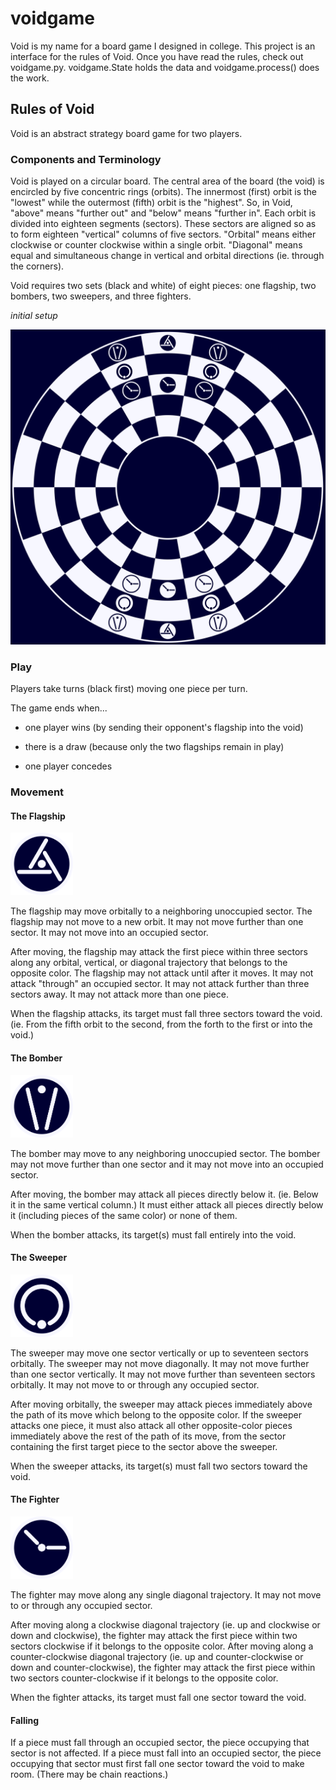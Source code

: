 # voidgame

Void is my name for a board game I designed in college. This project is an interface for the rules of Void. Once you have read the rules, check out voidgame.py. voidgame.State holds the data and voidgame.process() does the work. 

## Rules of Void
Void is an abstract strategy board game for two players.

### Components and Terminology
Void is played on a circular board. The central area of the board (the void) is encircled by five concentric rings (orbits). The innermost (first) orbit is the "lowest" while the outermost (fifth) orbit is the "highest". So, in Void, "above" means "further out" and "below" means "further in". Each orbit is divided into eighteen segments (sectors). These sectors are aligned so as to form eighteen "vertical" columns of five sectors. "Orbital" means either clockwise or counter clockwise within a single orbit. "Diagonal" means equal and simultaneous change in vertical and orbital directions (ie. through the corners).

Void requires two sets (black and white) of eight pieces: one flagship, two bombers, two sweepers, and three fighters. 

_initial setup_

![Void Board Initial Setup](/pngs/void-board-initial-setup.png)

### Play
Players take turns (black first) moving one piece per turn. 

The game ends when...

- one player wins (by sending their opponent's flagship into the void)

- there is a draw (because only the two flagships remain in play)

- one player concedes

### Movement

#### The Flagship 
<img src="/pngs/void-flag-black.png" alt="Void Flagship Piece (Black)" width="100" height="100">

The flagship may move orbitally to a neighboring unoccupied sector. The flagship may not move to a new orbit. It may not move further than one sector. It may not move into an occupied sector.

After moving, the flagship may attack the first piece within three sectors along any orbital, vertical, or diagonal trajectory that belongs to the opposite color. The flagship may not attack until after it moves. It may not attack "through" an occupied sector. It may not attack further than three sectors away. It may not attack more than one piece.

When the flagship attacks, its target must fall three sectors toward the void. (ie. From the fifth orbit to the second, from the forth to the first or into the void.)

#### The Bomber 
<img src="/pngs/void-bomber-black.png" alt="Void Bomber Piece (Black)" width="100" height="100">

The bomber may move to any neighboring unoccupied sector. The bomber may not move further than one sector and it may not move into an occupied sector.

After moving, the bomber may attack all pieces directly below it. (ie. Below it in the same vertical column.) It must either attack all pieces directly below it (including pieces of the same color) or none of them.

When the bomber attacks, its target(s) must fall entirely into the void.

#### The Sweeper 
<img src="/pngs/void-sweeper-black.png" alt="Void Sweeper Piece (Black)" width="100" height="100">

The sweeper may move one sector vertically or up to seventeen sectors orbitally. The sweeper may not move diagonally. It may not move further than one sector vertically. It may not move further than seventeen sectors orbitally. It may not move to or through any occupied sector.

After moving orbitally, the sweeper may attack pieces immediately above the path of its move which belong to the opposite color. If the sweeper attacks one piece, it must also attack all other opposite-color pieces immediately above the rest of the path of its move, from the sector containing the first target piece to the sector above the sweeper.

When the sweeper attacks, its target(s) must fall two sectors toward the void.

#### The Fighter 
<img src="/pngs/void-fighter-black.png" alt="Void Fighter Piece (Black)" width="100" height="100">

The fighter may move along any single diagonal trajectory. It may not move to or through any occupied sector.

After moving along a clockwise diagonal trajectory (ie. up and clockwise or down and clockwise), the fighter may attack the first piece within two sectors clockwise if it belongs to the opposite color. After moving along a counter-clockwise diagonal trajectory (ie. up and counter-clockwise or down and counter-clockwise), the fighter may attack the first piece within two sectors counter-clockwise if it belongs to the opposite color.

When the fighter attacks, its target must fall one sector toward the void.

#### Falling
If a piece must fall through an occupied sector, the piece occupying that sector is not affected. If a piece must fall into an occupied sector, the piece occupying that sector must first fall one sector toward the void to make room. (There may be chain reactions.)

